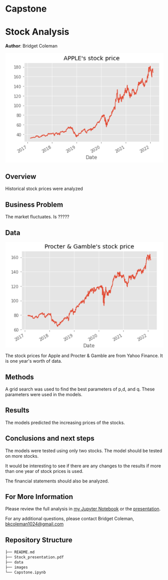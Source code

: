 # Capstone
# Stock Analysis

**Author**: Bridget Coleman

![images](images/AppleStock.PNG)

## Overview

Historical stock prices were analyzed 

## Business Problem

The market fluctuates.  Is ?????

## Data

![images](images/PGstock.PNG)

The stock prices for Apple and Procter & Gamble are from Yahoo Finance.  It is one year's worth of data.

## Methods

A grid search was used to find the best parameters of p,d, and q.  These parameters were used in the models.   


## Results

The models predicted the increasing prices of the stocks.  


## Conclusions and next steps

The models were tested using only two stocks.  The model should be tested on more stocks.  

It would be interesting to see if there are any changes to the results if more than one year of stock prices is used.

The financial statements should also be analyzed.  

## For More Information

Please review the full analysis in [my Jupyter Notebook](https://github.com/bkcoleman1024/Capstone/blob/main/Capstone.ipynb) or the [presentation](https://github.com/bkcoleman1024/MovieLens/blob/main/Phase%204%20powerpoint.pdf).

For any additional questions, please contact Bridget Coleman, bkcoleman1024@gmail.com

## Repository Structure


```
├── README.md   
├── Stock_presentation.pdf
├── data
├── images            
└── Capstone.ipynb 
